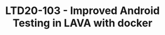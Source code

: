 ---
categories:
- ltd20
description: 'To join this session live please go to:<br><ul><li>YouTube: <a data-saferedirecturl="https://www.google.com/url?q=https://youtu.be/CCm7yC2rBP8&source=gmail&ust=1584709380421000&usg=AFQjCNFU25JEciO-bl3ZdJ9ygW7B-K7HFw"
  href="https://youtu.be/CCm7yC2rBP8" target="_blank">https://youtu.be/CCm7yC2rBP8</a></li><li>Zoom:
  <a data-saferedirecturl="https://www.google.com/url?q=https://zoom.us/j/448744842?pwd%3DUjRGTW9sT1pYUkJydHJ6K3E1d3lFZz09&source=gmail&ust=1584709380421000&usg=AFQjCNHerCbG47cOF-09Mck9wiy_WC35kA"
  href="https://zoom.us/j/448744842?pwd=UjRGTW9sT1pYUkJydHJ6K3E1d3lFZz09" target="_blank">https://zoom.us/j/448744842?pwd=UjRGTW9sT1pYUkJydHJ6K3E1d3lFZz09</a></li></ul><strong>Description:
  </strong><br>In this talk we will review the newly added LAVA feature to use docker
  containers for host-side operations (such as calling adb and fastboot). We will
  cover the issues with the previous approach of using lxc containers, advantages
  of this new approach, and a howto on using the new docker support.'
image:
  featured: 'true'
  path: /assets/images/featured-images/san19/LTD20-103.png
session_id: LTD20-103
session_room: Track 2 [Tuesday]
session_slot:
  end_time: '2020-03-24 10:25:00'
  start_time: '2020-03-24 10:00:00'
session_speakers:
- speaker_bio: QA Engineer at Linaro; Debian Developer; Free Software developer &
    activist. Purple belt in Jiu-jitsu, and black belt (a.k.a PhD) in Computer Science.
  speaker_company: Linaro
  speaker_image: /assets/images/speakers/san19/antonio-terceiro.jpg
  speaker_location: ''
  speaker_name: Antonio Terceiro
  speaker_position: Engineer
  speaker_url: ''
  speaker_username: antonio.terceiro
session_track: Validation and CI
tag: session
tags: Validation and CI
title: LTD20-103 - Improved Android Testing in LAVA with docker
---